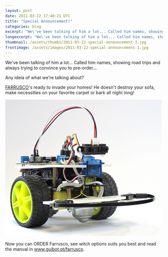 ```yaml
---
layout: post
date: 2011-03-22 17:40:21 UTC
title: "Special Announcement!"
categories: blog
excerpt: "We\'ve been talking of him a lot... Called him names, showing road trips and always trying to convince you to pre-order..."
longexcerpt: "We\'ve been talking of him a lot... Called him names, showing road trips and always trying to convince you to pre-order... Any ideia of what we\'re talking about?"
thumbnail: /assets/thumbs/2011-03-22-special-announcement-1.jpg
frontimage: /assets/images/2011-03-22-special-announcement-1.jpg
---
```


We've been talking of him a lot... Called him names, showing road trips and always trying to convince you to pre-order...

Any ideia of what we're talking about?

<a href="http://www.guibot.pt/farrusco/">FARRUSCO</a>'s ready to invade your homes! He doesn't destroy your sofa, make necessities on your favorite carpet or bark all night long!

<a href="/assets/images/2011-03-22-special-announcement-1.jpg">![](/assets/images/2011-03-22-special-announcement-1.jpg)</a>

Now you can ORDER Farrusco, see witch options suits you best and read the manual in <a href="http://guibot.pt/farrusco">www.guibot.pt/farrusco</a>.

&nbsp;
